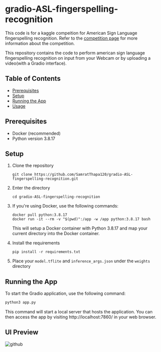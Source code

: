 # gradio-ASL-fingerspelling-recognition

This code is for a kaggle compeition for American Sign Language fingerspelling recognition. Refer to the [competition page](https://www.kaggle.com/competitions/asl-fingerspelling?rvi=1) for more information about the competition.

This repository contains the code to perform american sign language fingerspelling recognition on input from your Webcam or by uploading a video(with a Gradio interface). 


## Table of Contents

- [Prerequisites](#prerequisites)
- [Setup](#setup)
- [Running the App](#running-the-app)
- [Usage](#usage)

## Prerequisites

- Docker (recommended)
- Python version 3.8.17

## Setup

1. Clone the repository

    ```
    git clone https://github.com/SamratThapa120/gradio-ASL-fingerspelling-recognition.git
    ```

2. Enter the directory

    ```
    cd gradio-ASL-fingerspelling-recognition
    ```
   
3. If you're using Docker, use the following commands:

    ```
    docker pull python:3.8.17
    docker run -it --rm -v "$(pwd)":/app -w /app python:3.8.17 bash
    ```
    This will setup a Docker container with Python 3.8.17 and map your current directory into the Docker container.

4. Install the requirements

    ```
    pip install -r requirements.txt
    ```

5. Place your `model.tflite` and `inference_args.json` under the `weights` directory

## Running the App

To start the Gradio application, use the following command:

```bash
python3 app.py
```

This command will start a local server that hosts the application. You can then access the app by visiting http://localhost:7860/ in your web browser.

## UI Preview

![github](https://github.com/SamratThapa120/gradio-ASL-fingerspelling-recognition/assets/38401989/bfbed9fb-0084-480f-af6a-76505889af55)



